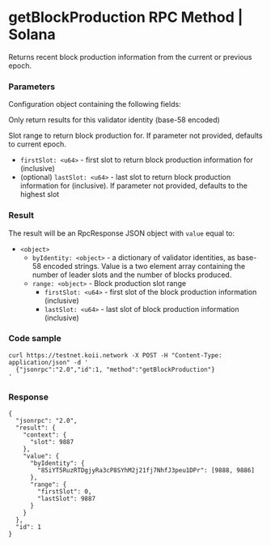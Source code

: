 # getBlockProduction RPC Method | Solana
Returns recent block production information from the current or previous epoch.

### Parameters #

Configuration object containing the following fields:

Only return results for this validator identity (base-58 encoded)

Slot range to return block production for. If parameter not provided, defaults to current epoch.

*   `firstSlot: <u64>` - first slot to return block production information for (inclusive)
*   (optional) `lastSlot: <u64>` - last slot to return block production information for (inclusive). If parameter not provided, defaults to the highest slot

### Result #

The result will be an RpcResponse JSON object with `value` equal to:

*   `<object>`
    *   `byIdentity: <object>` - a dictionary of validator identities, as base-58 encoded strings. Value is a two element array containing the number of leader slots and the number of blocks produced.
    *   `range: <object>` - Block production slot range
        *   `firstSlot: <u64>` - first slot of the block production information (inclusive)
        *   `lastSlot: <u64>` - last slot of block production information (inclusive)

### Code sample #

```
curl https://testnet.koii.network -X POST -H "Content-Type: application/json" -d '
  {"jsonrpc":"2.0","id":1, "method":"getBlockProduction"}
'
```


### Response #

```
{
  "jsonrpc": "2.0",
  "result": {
    "context": {
      "slot": 9887
    },
    "value": {
      "byIdentity": {
        "85iYT5RuzRTDgjyRa3cP8SYhM2j21fj7NhfJ3peu1DPr": [9888, 9886]
      },
      "range": {
        "firstSlot": 0,
        "lastSlot": 9887
      }
    }
  },
  "id": 1
}
```
